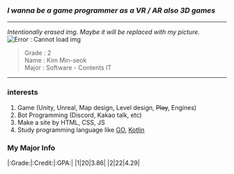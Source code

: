 ### ***I wanna be a game programmer as a VR / AR also 3D games***
- - -

*Intentionally erased img. Maybe it will be replaced with my picture.*   
![Error : Cannot load img]()


> Grade : 2   
> Name : Kim Min-seok    
> Major : Software - Contents IT    
- - -

### interests
1. Game (Unity, Unreal, Map design, Level design, ~~Play~~, Engines)  
2. Bot Programming (Discord, Kakao talk, etc)
3. Make a site by HTML, CSS, JS
4. Study programming language like [GO](https://golang.org/), [Kotlin](https://kotlinlang.org/)    

### My Major Info
|:Grade:|:Credit:|:GPA:|
|1|20|3.86|
|2|22|4.29|
